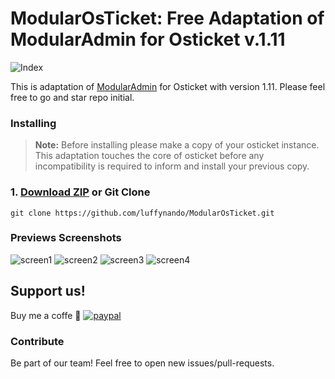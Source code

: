 # ModularOsTicket: Free Adaptation of ModularAdmin for Osticket v.1.11 

![Index](https://raw.githubusercontent.com/luffynando/ModularOsTicket/master/docs/screen1.png)

This is adaptation of [ModularAdmin](https://github.com/modularcode/modular-admin-html) for Osticket with version 1.11. Please feel free to go and star repo initial.

### Installing

> **Note:** Before installing please make a copy of your osticket instance. This adaptation touches the core of osticket before any incompatibility is required to inform and install your previous copy.

### 1. [Download ZIP](https://github.com/luffynando/ModularOsTicket/releases/latest) or Git Clone

```
git clone https://github.com/luffynando/ModularOsTicket.git
```


### Previews Screenshots

![screen1](https://raw.githubusercontent.com/luffynando/ModularOsTicket/master/docs/screen1.png)
![screen2](https://raw.githubusercontent.com/luffynando/ModularOsTicket/master/docs/screen2.png)
![screen3](https://raw.githubusercontent.com/luffynando/ModularOsTicket/master/docs/screen3.png)
![screen4](https://raw.githubusercontent.com/luffynando/ModularOsTicket/master/docs/screen4.png)

## Support us!

Buy me a coffe :gift_heart: [![paypal](https://www.paypalobjects.com/en_US/i/btn/btn_donateCC_LG.gif)](https://www.paypal.com/cgi-bin/webscr?cmd=_s-xclick&hosted_button_id=FT5BXTBCJWFD8)

### Contribute

Be part of our team! Feel free to open new issues/pull-requests.
